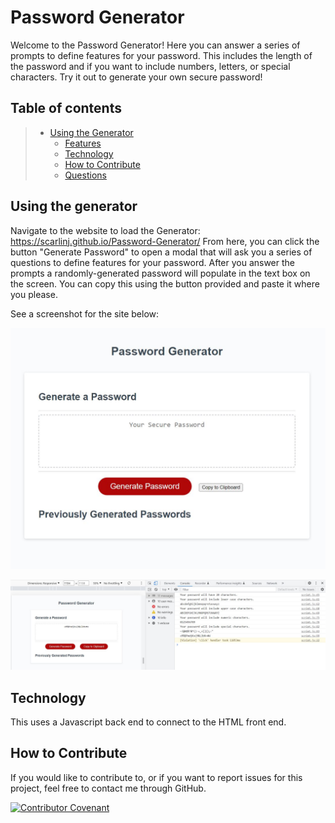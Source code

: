 # Password Generator

Welcome to the Password Generator!  Here you can answer a series of prompts to define features for your password.  This includes the length of the password and if you want to include numbers, letters, or special characters.  Try it out to generate your own secure password!

## Table of contents

> - [Using the Generator](#Using-the-generator)
>   - [Features](#features)
>   - [Technology](#technology)
>   - [How to Contribute](#How--to--Contribute)
>   - [Questions](#questions)


## Using the generator

Navigate to the website to load the Generator: https://scarlinj.github.io/Password-Generator/
From here, you can click the button "Generate Password" to open a modal that will ask you a series of questions to define features for your password.  After you answer the prompts a randomly-generated password will populate in the text box on the screen.  You can copy this using the button provided and paste it where you please.

See a screenshot for the site below:

![Image of the password generator](./assets/images/Password%20Generator%20Screenshot.JPG "Password Generator")

![Image of password generator results](./assets/images/Password%20Generator%20Results%20Screen.JPG "Password Result")

## Technology

This uses a Javascript back end to connect to the HTML front end.

## How to Contribute

If you would like to contribute to, or if you want to report issues for this project, feel free to contact me through GitHub.

[![Contributor Covenant](https://img.shields.io/badge/Contributor%20Covenant-2.1-4baaaa.svg)](code_of_conduct.md)